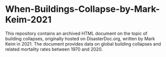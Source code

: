 # When-Buildings-Collapse-by-Mark-Keim-2021
This repository contains an archived HTML document on the topic of building collapses, originally hosted on DisasterDoc.org, written by Mark Keim in 2021. The document provides data on global building collapses and related mortality rates between 1970 and 2020.
